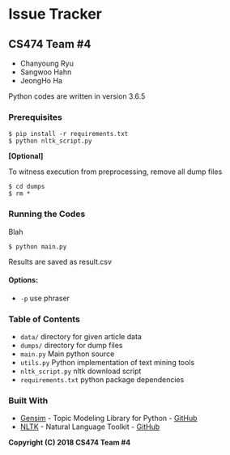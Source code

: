 # Issue Tracker

## CS474 Team #4
- Chanyoung Ryu
- Sangwoo Hahn
- JeongHo Ha

Python codes are written in version 3.6.5

### Prerequisites

```
$ pip install -r requirements.txt
$ python nltk_script.py
```
**[Optional]**

To witness execution from preprocessing, remove all dump files
```
$ cd dumps
$ rm *
```

### Running the Codes
Blah
```
$ python main.py
```
Results are saved as result.csv

#### Options:
- `-p` use phraser


### Table of Contents
- `data/` directory for given article data
- `dumps/` directory for dump files
- `main.py` Main python source
- `utils.py` Python implementation of text mining tools
- `nltk_script.py` nltk download script
- `requirements.txt` python package dependencies


### Built With

* [Gensim](https://radimrehurek.com/gensim/) - Topic Modeling Library for Python - [GitHub](https://github.com/RaRe-Technologies/gensim)
* [NLTK](https://www.nltk.org/) - Natural Language Toolkit - [GitHub](https://github.com/nltk/nltk)


**Copyright (C) 2018 CS474 Team #4**
